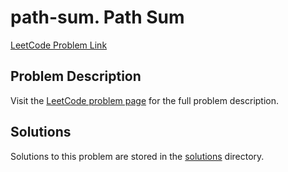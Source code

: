 # path-sum. Path Sum

[LeetCode Problem Link](https://leetcode.com/problems/path_sum/)

## Problem Description

Visit the [LeetCode problem page](https://leetcode.com/problems/path_sum/) for the full problem description.

## Solutions

Solutions to this problem are stored in the [solutions](./solutions) directory.
